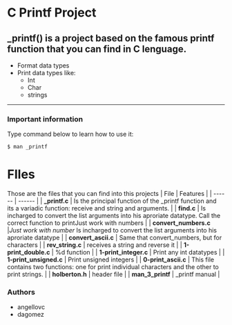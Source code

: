 # C Printf Project

**_printf()** is a project based on the famous printf function that
you can find in C lenguage.
---
- Format data types
- Print data types like:
    - Int
    - Char
    - strings
---
### Important information
Type command below to learn how to use it:
```sh
$ man _printf
```
# FIles
Those are the files that you can find into this projects
| File | Features |
| ------ | ------ |
| **_printf.c**  |  Is the principal function of the _printf function and its a variadic function: receive and string and arguments. |
| **find.c** | Is incharged to convert the list arguments into his aproriate datatype. Call the correct function to printJust work with numbers |
| **convert_numbers.c** |*Just work with number* Is incharged to convert the list arguments into his aproriate datatype |
| **convert_ascii.c** | Same that convert_numbers, but for characters |
| **rev_string.c** | receives a string and reverse it |
| **1-print_double.c** | %d function |
| **1-print_integer.c** | Print any int datatypes |
| **1-print_unsigned.c** | Print unsigned integers |
| **0-print_ascii.c** | This file contains two functions: one for print individual characters and the other to print strings. |
| **holberton.h** | header file |
| **man_3_printf** | _printf manual |


### Authors

 - angellovc
 - dagomez
